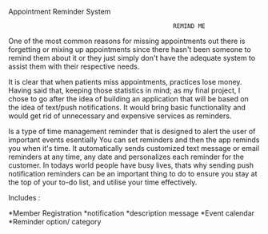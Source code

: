 Appointment Reminder System
                                  
				  
				  
				  
	                                    		  REMIND ME
                        
One of the most common reasons for missing appointments out there is forgetting or mixing up appointments 
since there hasn't been someone to remind them about it or they just simply don't have the 
adequate system to assist them with their respective needs.

It is clear that when patients miss appointments, practices lose money. Having 
said that, keeping those statistics in mind; as my final project, I chose to go after
the idea of building an application that will be based on the idea of text/push notifications.
It would bring basic functionality and would get rid of unnecessary and expensive services as reminders.

Is a type of time management reminder that is designed to alert the user of important events
esentially You can set reminders and then the app reminds you when it's time.
It automatically sends customized text message or email reminders at any time, any date and 
personalizes each reminder for the customer.
In todays world people have busy lives, thats why sending push notification reminders can
be an important thing to do to ensure you stay at the top of your to-do list, and utilise your
time effectively.
  
   Includes :
  
  *Member Registration
  *notification
  *description message 
  *Event calendar
  *Reminder option/ category
                                                    
                                              
